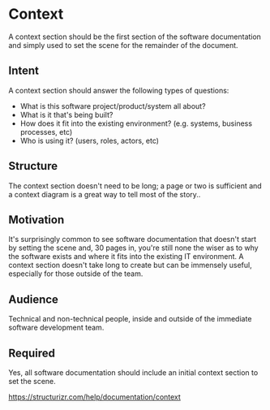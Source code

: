 Context
=======

A context section should be the first section of the software documentation and simply used to set the scene for the remainder of the document.

## Intent

A context section should answer the following types of questions:
* What is this software project/product/system all about?
* What is it that's being built?
* How does it fit into the existing environment? (e.g. systems, business processes, etc)
* Who is using it? (users, roles, actors, etc)


## Structure

The context section doesn't need to be long; a page or two is sufficient and a context diagram is a great way to tell most of the story..


## Motivation

It's surprisingly common to see software documentation that doesn't start by setting the scene and, 30 pages in, you're still none the wiser as to why the software exists and where it fits into the existing IT environment. A context section doesn't take long to create but can be immensely useful, especially for those outside of the team.

## Audience

Technical and non-technical people, inside and outside of the immediate software development team.

## Required

Yes, all software documentation should include an initial context section to set the scene.

https://structurizr.com/help/documentation/context
